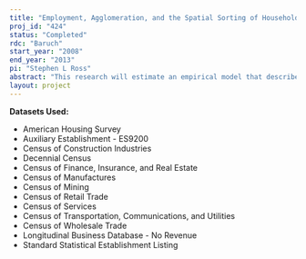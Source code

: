 ```yaml
---
title: "Employment, Agglomeration, and the Spatial Sorting of Households and Firms"
proj_id: "424"
status: "Completed"
rdc: "Baruch"
start_year: "2008"
end_year: "2013"
pi: "Stephen L Ross"
abstract: "This research will estimate an empirical model that describes the decisions made by both households and ﬁrms within large, urban labor markets. The projects’ three main tasks are to estimate a model that describes household residential location choice and the employment status of household members, estimate a model describing the establishment location and employment decisions of ﬁrms, and conduct general equilibrium simulations using the estimated parameters from the two models. Analysis of the house-hold problem should provide new insights into the eﬀect of residential location on employment outcomes. The analysis of the ﬁrm problem is intended to examine the extent and nature of agglomeration economies within metropolitan areas, and the simulations that use the estimates from both models allow for an assessment of the general equilibrium eﬀect of changes in economic conditions on the patterns of individual and ﬁrm choices."
layout: project
---
```


**Datasets Used:**

  - American Housing Survey 
  - Auxiliary Establishment - ES9200 
  - Census of Construction Industries 
  - Decennial Census 
  - Census of Finance, Insurance, and Real Estate 
  - Census of Manufactures 
  - Census of Mining 
  - Census of Retail Trade 
  - Census of Services 
  - Census of Transportation, Communications, and Utilities 
  - Census of Wholesale Trade 
  - Longitudinal Business Database - No Revenue 
  - Standard Statistical Establishment Listing 

